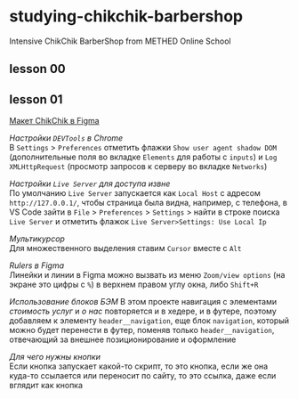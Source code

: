 # studying-chikchik-barbershop #    
Intensive ChikChik BarberShop from METHED Online School    

## lesson 00 ##    


## lesson 01 ##    

[Макет ChikChik в Figma](https://www.figma.com/file/OeGwXCiT0ZrKIcGQpWE7hg/chik-chik-(Intensive)?t=KuWCEIjM2ifNHlRr-6)    

*Настройки `DEVTools` в Chrome*    
В `Settings` > `Preferences` отметить флажки `Show user agent shadow DOM` (дополнительные поля во вкладке `Elements` для работы с `inputs`) и `Log XMLHttpRequest` (просмотр запросов к серверу во вкладке `Networks`)    

*Настройки `Live Server` для доступа извне*    
По умолчанию `Live Server` запускается как `Local Host` с адресом `http://127.0.0.1/`, чтобы страница была видна, например, с телефона, в VS Code зайти в `File` > `Preferences` > `Settings` > найти в строке поиска `Live Server` и отметить флажок `Live Server>Settings: Use Local Ip`    

*Мультикурсор*    
Для множественного выделения ставим `Cursor` вместе с `Alt`    

*Rulers в Figma*    
Линейки и линии в Figma можно вызвать из меню `Zoom/view options` (на экране это цифры с `%`) в верхнем правом углу окна, либо `Shift+R`    

*Использование блоков БЭМ*
В этом проекте навигация с элементами *стоимость услуг* и *о нас* повторяется и в хедере, и в футере, поэтому добавляем к элементу `header__navigation`, еще блок `navigation`, который можно будет перенести в футер, поменяв только `header__navigation`, отвечающий за внешнее позиционирование и оформление    

*Для чего нужны кнопки*    
Если кнопка запускает какой-то скрипт, то это кнопка, если же она куда-то ссылается или переносит по сайту, то это ссылка, даже если вглядит как кнопка    











